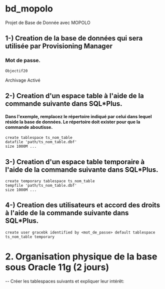 # bd_mopolo
Projet de Base de Donnée avec MOPOLO
## 1-) Creation de la base de données qui sera utilisée par Provisioning Manager
### Mot de passe.

	Objectif20

Archivage Activé

## 2-) Creation d'un espace table à l'aide de la commande suivante dans SQL\*Plus.
#### Dans l'exemple, remplacez le répertoire indiqué par celui dans lequel réside la base de données. Le répertoire doit exister pour que la commande aboutisse.

	create tablespace ts_nom_table
	datafile 'path/ts_nom_table.dbf'
	size 1000M ...

## 3-) Creation d'un espace table temporaire à l'aide de la commande suivante dans SQL\*Plus.

	create temporary tablespace ts_nom_table
	tempfile 'path/ts_nom_table.dbf'
	size 1000M ...

## 4-) Creation des utilisateurs et accord des droits à l'aide de la commande suivante dans SQL\*Plus.

	create user gracebk identified by <mot_de_passe> default tablespace ts_nom_table temporary
	



# 2. Organisation physique de la base sous Oracle 11g (2 jours)

-- Créer les tablespaces suivants et expliquer leur intérêt:
